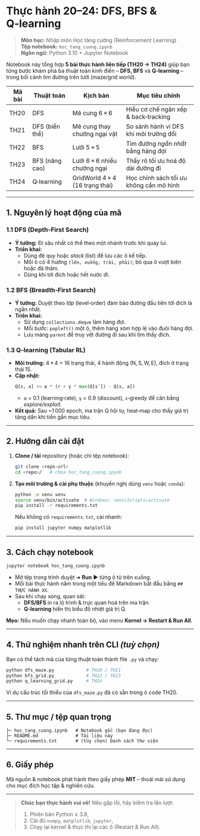 
# Thực hành 20–24: DFS, BFS & Q‑learning

> **Môn học:** Nhập môn Học tăng cường (Reinforcement Learning)  
> **Tệp notebook:** `hoc_tang_cuong.ipynb`  
> **Ngôn ngữ:** Python 3.10 + Jupyter Notebook

Notebook này tổng hợp **5 bài thực hành liên tiếp (TH20 → TH24)** giúp bạn từng bước
khám phá ba thuật toán kinh điển – **DFS, BFS** và **Q‑learning** – trong bối cảnh
tìm đường trên lưới (maze/grid world).

| Mã bài | Thuật toán | Kịch bản | Mục tiêu chính |
|--------|------------|----------|----------------|
| TH20 | DFS | Mê cung 6 × 6 | Hiểu cơ chế ngăn xếp & back‑tracking |
| TH21 | DFS (biến thể) | Mê cung thay chướng ngại vật | So sánh hành vi DFS khi môi trường đổi |
| TH22 | BFS | Lưới 5 × 5 | Tìm đường *ngắn nhất* bằng hàng đợi |
| TH23 | BFS (nâng cao) | Lưới 6 × 6 nhiều chướng ngại | Thấy rõ tối ưu hoá độ dài đường đi |
| TH24 | Q‑learning | GridWorld 4 × 4 (16 trạng thái) | Học chính sách tối ưu không cần mô hình |

---

## 1. Nguyên lý hoạt động của mã

### 1.1 DFS (Depth‑First Search)

* **Ý tưởng:** Đi sâu nhất có thể theo một nhánh trước khi quay lui.  
* **Triển khai:**  
  * Dùng đệ quy hoặc *stack* (list) để lưu các ô kế tiếp.  
  * Mỗi ô có 4 hướng `(lên, xuống, trái, phải)`; bỏ qua ô vượt biên hoặc đã thăm.  
  * Dừng khi tới đích hoặc hết nước đi.  

### 1.2 BFS (Breadth‑First Search)

* **Ý tưởng:** Duyệt theo *lớp* (level‑order) đảm bảo đường đầu tiên tới đích là ngắn nhất.  
* **Triển khai:**  
  * Sử dụng `collections.deque` làm hàng đợi.  
  * Mỗi bước: `popleft()` một ô, thêm hàng xóm hợp lệ vào đuôi hàng đợi.  
  * Lưu mảng `parent` để truy vết đường đi sau khi tìm thấy đích.  

### 1.3 Q‑learning (Tabular RL)

* **Môi trường:** 4 × 4 = 16 trạng thái, 4 hành động (N, S, W, E), đích ở trạng thái 15.  
* **Cập nhật:**  
  ```python
  Q[s, a] += α * (r + γ * max(Q[s′]) - Q[s, a])
  ```  
  * `α` = 0.1 (learning‑rate), `γ` = 0.9 (discount), `ε`‑greedy để cân bằng *explore/exploit*.  
* **Kết quả:** Sau ~1 000 epoch, ma trận Q hội tụ; heat‑map cho thấy giá trị tăng dần
  khi tiến gần mục tiêu.

---

## 2. Hướng dẫn cài đặt

1. **Clone / tải** repository (hoặc chỉ tệp notebook):  
   ```bash
   git clone <repo-url>
   cd <repo>/   # chứa hoc_tang_cuong.ipynb
   ```
2. **Tạo môi trường & cài phụ thuộc** (khuyến nghị dùng `venv` hoặc `conda`):  
   ```bash
   python -m venv venv
   source venv/bin/activate  # Windows: venv\Scripts\activate
   pip install -r requirements.txt
   ```
   Nếu không có `requirements.txt`, cài nhanh:  
   ```bash
   pip install jupyter numpy matplotlib
   ```

---

## 3. Cách chạy notebook

```bash
jupyter notebook hoc_tang_cuong.ipynb
```

* Mở tệp trong trình duyệt ➜ **Run** ▶ từng ô từ trên xuống.  
* Mỗi bài thực hành nằm trong một tiêu đề Markdown bắt đầu bằng `## THỰC HÀNH XX`.  
* Sau khi chạy xong, quan sát:  
  * **DFS/BFS** in ra lộ trình & trực quan hoá trên ma trận.  
  * **Q‑learning** hiển thị biểu đồ nhiệt giá trị Q.

**Mẹo:** Nếu muốn chạy nhanh toàn bộ, vào menu **Kernel → Restart & Run All**.

---

## 4. Thử nghiệm nhanh trên CLI *(tuỳ chọn)*

Bạn có thể tách mã của từng thuật toán thành file `.py` và chạy:

```bash
python dfs_maze.py            # TH20 / TH21
python bfs_grid.py            # TH22 / TH23
python q_learning_grid.py     # TH24
```

Ví dụ cấu trúc tối thiểu của `dfs_maze.py` đã có sẵn trong ô code TH20.

---

## 5. Thư mục / tệp quan trọng

```
├─ hoc_tang_cuong.ipynb   # Notebook gốc (bạn đang đọc)
├─ README.md              # Tài liệu này
└─ requirements.txt       # (tùy chọn) Danh sách thư viện
```

---

## 6. Giấy phép

Mã nguồn & notebook phát hành theo giấy phép **MIT** –
thoải mái sử dụng cho mục đích học tập & nghiên cứu.

---

> **Chúc bạn thực hành vui vẻ!** Nếu gặp lỗi, hãy kiểm tra lần lượt:  
> 1. Phiên bản Python ≥ 3.8,  
> 2. Cài đủ `numpy`, `matplotlib`, `jupyter`,  
> 3. Chạy lại kernel & thực thi lại các ô (Restart & Run All).
